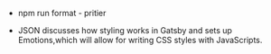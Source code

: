 - npm run format - pritier

- JSON discusses how styling works in Gatsby and sets up Emotions,which will allow for writing CSS styles with JavaScripts.
